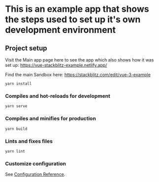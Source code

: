 # This is an example app that shows the steps used to set up it's own development environment

## Project setup

Visit the Main app page here to see the app which also shows how it was set up: https://vue-stackblitz-example.netlify.app/

Find the main Sandbox here: https://stackblitz.com/edit/vue-3-example

```
yarn install
```

### Compiles and hot-reloads for development

```
yarn serve
```

### Compiles and minifies for production

```
yarn build
```

### Lints and fixes files

```
yarn lint
```

### Customize configuration

See [Configuration Reference](https://cli.vuejs.org/config/).
